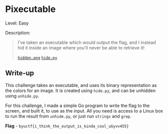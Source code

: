 # Pixecutable
Level: Easy

Description:
> I've taken an executable which would output the flag, and I instead
> hid it inside an image where you'll never be able to retrieve it!
>
> [`hidden.png`](./hidden.png) [`hide.py`](./hide.py)

## Write-up

This challenge takes an executable, and uses its binary representation
as the colors for an image. It is created using `hide.py`, and can be
unhidden using `unhide.py`.

For this challenge, I made a simple Go program to write the flag to the
screen, and built it, to use as the input. All you need is access to a
Linux box to run the result from `unhide.py`, or just run `strings` and
`grep`.

**Flag** - `byuctf{i_think_the_output_is_kinda_cool_uGyvv455}`